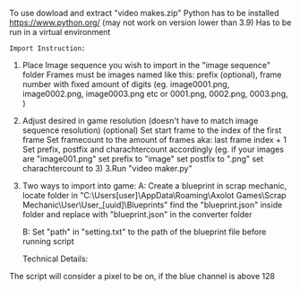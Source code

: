 To use dowload and extract "video makes.zip"
Python has to be installed https://www.python.org/ (may not work on version lower than 3.9)
Has to be run in a virtual environment


	Import Instruction:

1. Place Image sequence you wish to import in the "image sequence" folder
   Frames must be images named like this: prefix (optional), frame number with fixed amount
    of digits (eg. image0001.png, image0002.png, image0003.png etc or 0001.png, 0002.png, 0003.png, )
2. Adjust desired in game resolution (doesn't have to match image sequence resolution) (optional)
   Set start frame to the index of the first frame
   Set framecount to the amount of frames aka: last frame index + 1
   Set prefix, postfix and charachtercount accordingly (eg. if your images are "image001.png"
							set prefix to "image"
							set postfix to ".png"
							set charachtercount to 3)
3.Run "video maker.py"
4. Two ways to import into game:
	A: Create a blueprint in scrap mechanic, locate folder in
           "C:\Users\[user]\AppData\Roaming\Axolot Games\Scrap Mechanic\User\User_[uuid]\Blueprints"
	   find the "blueprint.json" inside folder and replace with "blueprint.json" in the converter folder

	B: Set "path" in "setting.txt" to the path of the blueprint file before running script


	Technical Details:

The script will consider a pixel to be on, if the blue channel is above 128
